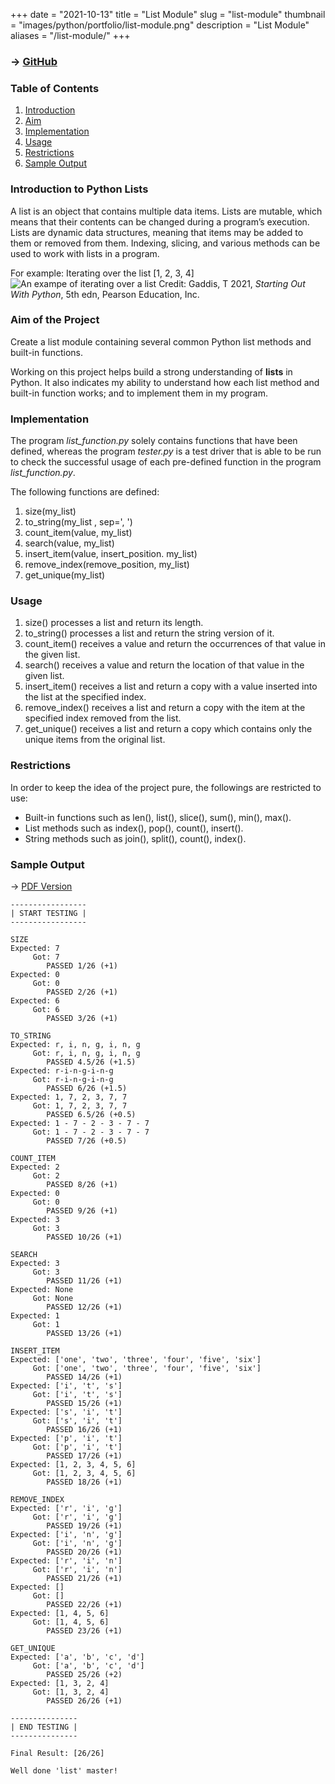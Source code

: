 +++
date = "2021-10-13"
title = "List Module"
slug = "list-module"
thumbnail = "images/python/portfolio/list-module.png"
description = "List Module"
aliases = "/list-module/"
+++

### → [GitHub](https://github.com/tanducmai/list-module)

### Table of Contents

1. [Introduction](#introduction-to-python-lists)
1. [Aim](#aim-of-the-project)
1. [Implementation](#implementation)
1. [Usage](#usage)
1. [Restrictions](#restrictions)
1. [Sample Output](#sample-output)

### Introduction to Python Lists

A list is an object that contains multiple data items. Lists are mutable, which
means that their contents can be changed during a program’s execution. Lists are
dynamic data structures, meaning that items may be added to them or removed from
them. Indexing, slicing, and various methods can be used to work with lists in a
program.

For example: Iterating over the list [1, 2, 3, 4]
![An exampe of iterating over a list](/images/python/portfolio/list-module.png)
Credit: Gaddis, T 2021, *Starting Out With Python*, 5th edn, Pearson Education,
Inc.

### Aim of the Project

Create a list module containing several common Python list methods and built-in
functions.

Working on this project helps build a strong understanding of **lists** in
Python. It also indicates my ability to understand how each list method and
built-in function works; and to implement them in my program.

### Implementation

The program *list_function.py* solely contains functions that have been defined,
whereas the program *tester.py* is a test driver that is able to be run to check
the successful usage of each pre-defined function in the program
*list_function.py*.

The following functions are defined:

1. size(my_list)
1. to_string(my_list , sep=', ')
1. count_item(value, my_list)
1. search(value, my_list)
1. insert_item(value, insert_position. my_list)
1. remove_index(remove_position, my_list)
1. get_unique(my_list)

### Usage

1. size() processes a list and return its length.
1. to_string() processes a list and return the string version of it.
1. count_item() receives a value and return the occurrences of that value in the
   given list.
1. search() receives a value and return the location of that value in the given
   list.
1. insert_item() receives a list and return a copy with a value inserted into
   the list at the specified index.
1. remove_index() receives a list and return a copy with the item at the
   specified index removed from the list.
1. get_unique() receives a list and return a copy which contains only the unique
   items from the original list.

### Restrictions

In order to keep the idea of the project pure, the followings are restricted to
use:

- Built-in functions such as len(), list(), slice(), sum(), min(), max().
- List methods such as index(), pop(), count(), insert().
- String methods such as join(), split(), count(), index().

### Sample Output

-> [PDF
Version](https://raw.githubusercontent.com/tanducmai/list-module/main/sample_output.pdf)

```text
-----------------
| START TESTING |
-----------------

SIZE
Expected: 7
     Got: 7
        PASSED 1/26 (+1)
Expected: 0
     Got: 0
        PASSED 2/26 (+1)
Expected: 6
     Got: 6
        PASSED 3/26 (+1)

TO_STRING
Expected: r, i, n, g, i, n, g
     Got: r, i, n, g, i, n, g
        PASSED 4.5/26 (+1.5)
Expected: r-i-n-g-i-n-g
     Got: r-i-n-g-i-n-g
        PASSED 6/26 (+1.5)
Expected: 1, 7, 2, 3, 7, 7
     Got: 1, 7, 2, 3, 7, 7
        PASSED 6.5/26 (+0.5)
Expected: 1 - 7 - 2 - 3 - 7 - 7
     Got: 1 - 7 - 2 - 3 - 7 - 7
        PASSED 7/26 (+0.5)

COUNT_ITEM
Expected: 2
     Got: 2
        PASSED 8/26 (+1)
Expected: 0
     Got: 0
        PASSED 9/26 (+1)
Expected: 3
     Got: 3
        PASSED 10/26 (+1)

SEARCH
Expected: 3
     Got: 3
        PASSED 11/26 (+1)
Expected: None
     Got: None
        PASSED 12/26 (+1)
Expected: 1
     Got: 1
        PASSED 13/26 (+1)

INSERT_ITEM
Expected: ['one', 'two', 'three', 'four', 'five', 'six']
     Got: ['one', 'two', 'three', 'four', 'five', 'six']
        PASSED 14/26 (+1)
Expected: ['i', 't', 's']
     Got: ['i', 't', 's']
        PASSED 15/26 (+1)
Expected: ['s', 'i', 't']
     Got: ['s', 'i', 't']
        PASSED 16/26 (+1)
Expected: ['p', 'i', 't']
     Got: ['p', 'i', 't']
        PASSED 17/26 (+1)
Expected: [1, 2, 3, 4, 5, 6]
     Got: [1, 2, 3, 4, 5, 6]
        PASSED 18/26 (+1)

REMOVE_INDEX
Expected: ['r', 'i', 'g']
     Got: ['r', 'i', 'g']
        PASSED 19/26 (+1)
Expected: ['i', 'n', 'g']
     Got: ['i', 'n', 'g']
        PASSED 20/26 (+1)
Expected: ['r', 'i', 'n']
     Got: ['r', 'i', 'n']
        PASSED 21/26 (+1)
Expected: []
     Got: []
        PASSED 22/26 (+1)
Expected: [1, 4, 5, 6]
     Got: [1, 4, 5, 6]
        PASSED 23/26 (+1)

GET_UNIQUE
Expected: ['a', 'b', 'c', 'd']
     Got: ['a', 'b', 'c', 'd']
        PASSED 25/26 (+2)
Expected: [1, 3, 2, 4]
     Got: [1, 3, 2, 4]
        PASSED 26/26 (+1)

---------------
| END TESTING |
---------------

Final Result: [26/26]

Well done 'list' master!
```
